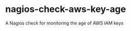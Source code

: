 nagios-check-aws-key-age
========================

A Nagios check for monitoring the age of AWS IAM keys
